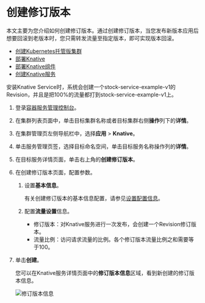 # 创建修订版本

本文主要为您介绍如何创建修订版本。通过创建修订版本，当您发布新版本应用后想要回滚到老版本时，您只需转发流量至指定版本，即可实现版本回滚。

-   [创建Kubernetes托管版集群](/cn.zh-CN/Kubernetes集群用户指南/集群管理/创建集群/创建Kubernetes托管版集群.md)
-   [部署Knative](/cn.zh-CN/Kubernetes集群用户指南/Knative管理/Knative组件管理/一键部署Knative.md)
-   [部署Knative组件](/cn.zh-CN/Kubernetes集群用户指南/Knative管理/Knative组件管理/部署Knative组件.md)
-   [创建Knative服务](/cn.zh-CN/Kubernetes集群用户指南/Knative管理/Knative服务管理/创建Knative服务.md)

安装Knative Service时，系统会创建一个stock-service-example-v1的Revision，并且是把100%的流量都打到stock-service-example-v1上。

1.  登录[容器服务管理控制台](https://cs.console.aliyun.com)。

2.  在集群列表页面中，单击目标集群名称或者目标集群右侧**操作**列下的**详情**。

3.  在集群管理页左侧导航栏中，选择**应用** \> **Knative**。

4.  单击服务管理页签，选择目标命名空间，单击目标服务名称操作列的**详情**。

5.  在目标服务详情页面，单击右上角的**创建修订版本**。

6.  在创建修订版本页面，配置参数。

    1.  设置**基本信息**。

        有关创建修订版本的基本信息配置，请参见[设置配置信息](/cn.zh-CN/Kubernetes集群用户指南/Knative管理/Knative服务管理/创建Knative服务.mdstep_mrk_8ar_bk6)。

    2.  配置**流量设置**信息。

        -   修订版本：对Knative服务进行一次发布，会创建一个Revision修订版本。
        -   流量比例：访问请求流量的比例。各个修订版本流量比例之和需要等于100。
7.  单击**创建**。

    您可以在Knative服务详情页面中的**修订版本信息**区域，看到新创建的修订版本信息。

    ![修订版本信息](https://static-aliyun-doc.oss-accelerate.aliyuncs.com/assets/img/zh-CN/9895659951/p97823.png)


